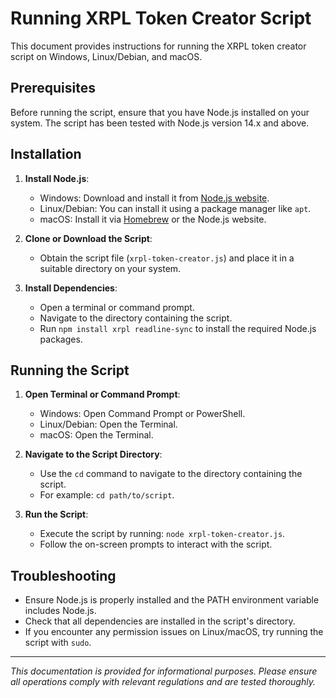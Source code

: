 
# Running XRPL Token Creator Script

This document provides instructions for running the XRPL token creator script on Windows, Linux/Debian, and macOS.

## Prerequisites

Before running the script, ensure that you have Node.js installed on your system. The script has been tested with Node.js version 14.x and above.

## Installation

1. **Install Node.js**:
   - Windows: Download and install it from [Node.js website](https://nodejs.org/).
   - Linux/Debian: You can install it using a package manager like `apt`.
   - macOS: Install it via [Homebrew](https://brew.sh/) or the Node.js website.

2. **Clone or Download the Script**:
   - Obtain the script file (`xrpl-token-creator.js`) and place it in a suitable directory on your system.

3. **Install Dependencies**:
   - Open a terminal or command prompt.
   - Navigate to the directory containing the script.
   - Run `npm install xrpl readline-sync` to install the required Node.js packages.

## Running the Script

1. **Open Terminal or Command Prompt**:
   - Windows: Open Command Prompt or PowerShell.
   - Linux/Debian: Open the Terminal.
   - macOS: Open the Terminal.

2. **Navigate to the Script Directory**:
   - Use the `cd` command to navigate to the directory containing the script.
   - For example: `cd path/to/script`.

3. **Run the Script**:
   - Execute the script by running: `node xrpl-token-creator.js`.
   - Follow the on-screen prompts to interact with the script.

## Troubleshooting

- Ensure Node.js is properly installed and the PATH environment variable includes Node.js.
- Check that all dependencies are installed in the script's directory.
- If you encounter any permission issues on Linux/macOS, try running the script with `sudo`.

---

*This documentation is provided for informational purposes. Please ensure all operations comply with relevant regulations and are tested thoroughly.*
